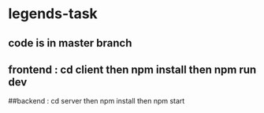 # legends-task
## code is in master branch
## frontend : cd client then npm install then npm run dev
##backend : cd server then npm install then npm start
